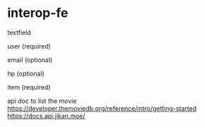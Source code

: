 # interop-fe

textfield 

user (required)

email (optional)

hp (optional)

item  (required)

api doc to list the movie
https://developer.themoviedb.org/reference/intro/getting-started
https://docs.api.jikan.moe/ 